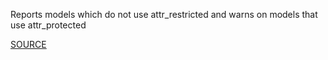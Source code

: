 Reports models which do not use attr_restricted and warns on models that use attr_protected


[SOURCE](http://brakemanscanner.org/docs/warning_types/)